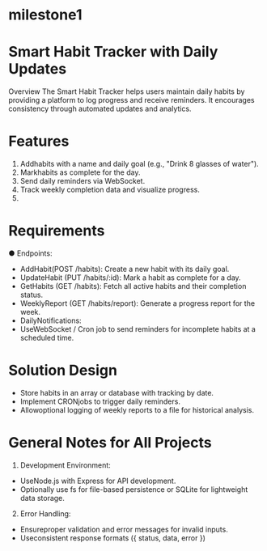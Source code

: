 # milestone1

# Smart Habit Tracker with Daily Updates
 Overview
 The Smart Habit Tracker helps users maintain daily habits by providing a platform to log progress
 and receive reminders. It encourages consistency through automated updates and analytics.
 
# Features
 1. Addhabits with a name and daily goal (e.g., "Drink 8 glasses of water").
 2. Markhabits as complete for the day.
 3. Send daily reminders via WebSocket.
 4. Track weekly completion data and visualize progress.
 5. 
# Requirements
● Endpoints:
 * AddHabit(POST /habits): Create a new habit with its daily goal.
 * UpdateHabit (PUT /habits/:id): Mark a habit as complete for a day.
 * GetHabits (GET /habits): Fetch all active habits and their completion status.
 * WeeklyReport (GET /habits/report): Generate a progress report for the week.
 * DailyNotifications:
 * UseWebSocket / Cron job to send reminders for incomplete habits at a scheduled
 time.

# Solution Design
 * Store habits in an array or database with tracking by date.
 * Implement CRONjobs to trigger daily reminders.
 * Allowoptional logging of weekly reports to a file for historical analysis.
   
# General Notes for All Projects
 1. Development Environment:
 * UseNode.js with Express for API development.
 * Optionally use fs for file-based persistence or SQLite for lightweight data storage.
 2. Error Handling:
 * Ensureproper validation and error messages for invalid inputs.
 * Useconsistent response formats ({ status, data, error })
